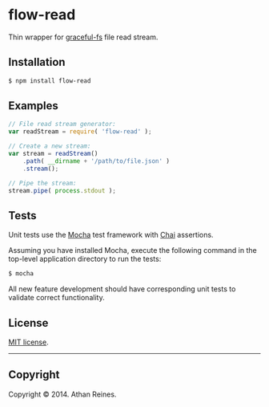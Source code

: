 flow-read
=========

Thin wrapper for [graceful-fs]() file read stream.


## Installation

``` bash
$ npm install flow-read
```


## Examples

``` javascript
// File read stream generator:
var readStream = require( 'flow-read' );

// Create a new stream:
var stream = readStream()
	.path( __dirname + '/path/to/file.json' )
	.stream();

// Pipe the stream:
stream.pipe( process.stdout );
```

## Tests

Unit tests use the [Mocha](http://visionmedia.github.io/mocha) test framework with [Chai](http://chaijs.com) assertions.

Assuming you have installed Mocha, execute the following command in the top-level application directory to run the tests:

``` bash
$ mocha
```

All new feature development should have corresponding unit tests to validate correct functionality.


## License

[MIT license](http://opensource.org/licenses/MIT). 


---
## Copyright

Copyright &copy; 2014. Athan Reines.

